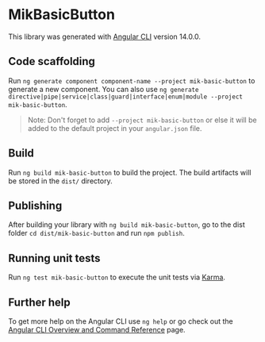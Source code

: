 # MikBasicButton

This library was generated with [Angular CLI](https://github.com/angular/angular-cli) version 14.0.0.

## Code scaffolding

Run `ng generate component component-name --project mik-basic-button` to generate a new component. You can also use `ng generate directive|pipe|service|class|guard|interface|enum|module --project mik-basic-button`.
> Note: Don't forget to add `--project mik-basic-button` or else it will be added to the default project in your `angular.json` file. 

## Build

Run `ng build mik-basic-button` to build the project. The build artifacts will be stored in the `dist/` directory.

## Publishing

After building your library with `ng build mik-basic-button`, go to the dist folder `cd dist/mik-basic-button` and run `npm publish`.

## Running unit tests

Run `ng test mik-basic-button` to execute the unit tests via [Karma](https://karma-runner.github.io).

## Further help

To get more help on the Angular CLI use `ng help` or go check out the [Angular CLI Overview and Command Reference](https://angular.io/cli) page.

